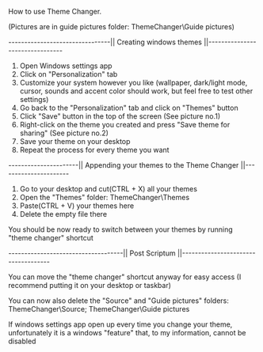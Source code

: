 How to use Theme Changer.

(Pictures are in guide pictures folder: ThemeChanger\Guide pictures)


--------------------------------|| Creating windows themes ||--------------------------------

1. Open Windows settings app
2. Click on "Personalization" tab
3. Customize your system however you like (wallpaper, dark/light mode, cursor, sounds and
	accent color should work, but feel free to test other settings)
4. Go back to the "Personalization" tab and click on "Themes" button
5. Click "Save" button in the top of the screen (See picture no.1)
6. Right-click on the theme you created and press "Save theme for sharing" (See picture no.2)
7. Save your theme on your desktop
8. Repeat the process for every theme you want



----------------------|| Appending your themes to the Theme Changer ||----------------------

1. Go to your desktop and cut(CTRL + X) all your themes
2. Open the "Themes" folder: ThemeChanger\Themes
3. Paste(CTRL + V) your themes here
4. Delete the empty file there

You should be now ready to switch between your themes by running "theme changer" shortcut



------------------------------------|| Post Scriptum ||------------------------------------

You can move the "theme changer" shortcut anyway for easy access (I recommend putting it on 
	your desktop or taskbar)

You can now also delete the "Source" and "Guide pictures" 
	folders: ThemeChanger\Source; ThemeChanger\Guide pictures

If windows settings app open up every time you change your theme, unfortunately it is a
	windows "feature" that, to my information, cannot be disabled